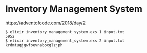 # Inventory Management System

https://adventofcode.com/2018/day/2

```
$ elixir inventory_management_system.exs 1 input.txt
5952
$ elixir inventory_management_system.exs 2 input.txt
krdmtuqjgwfoevnaboxglzjph
```

